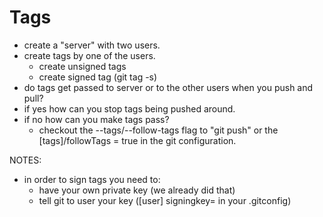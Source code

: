# Tags

* create a "server" with two users.
* create tags by one of the users.
    * create unsigned tags
    * create signed tag (git tag -s)
* do tags get passed to server or to the other users when you push and pull?
* if yes how can you stop tags being pushed around.
* if no how can you make tags pass?
    * checkout the --tags/--follow-tags flag to "git push"
    or the [tags]/followTags = true in the git configuration.

NOTES:
* in order to sign tags you need to:
    * have your own private key (we already did that)
    * tell git to user your key ([user] signingkey= in your .gitconfig)
